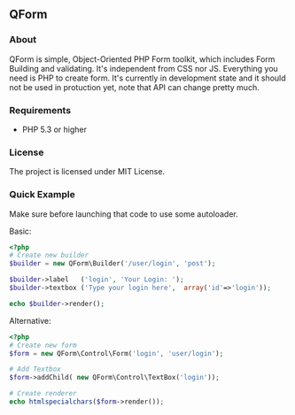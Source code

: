 ## QForm

### About

QForm is simple, Object-Oriented PHP Form toolkit, which includes Form Building and validating.
It's independent from CSS nor JS. Everything you need is PHP to create form.
It's currently in development state and it should not be used in protuction yet, note that API can change pretty much.

### Requirements

 - PHP 5.3 or higher

### License

 The project is licensed under MIT License.

### Quick Example

Make sure before launching that code to use some autoloader.

Basic:

```PHP
<?php
# Create new builder
$builder = new QForm\Builder('/user/login', 'post');

$builder->label   ('login', 'Your Login: ');
$builder->textbox ('Type your login here',  array('id'=>'login'));

echo $builder->render();
```

Alternative:

```PHP
<?php
# Create new form
$form = new QForm\Control\Form('login', 'user/login');

# Add Textbox
$form->addChild( new QForm\Control\TextBox('login'));

# Create renderer
echo htmlspecialchars($form->render());
```
